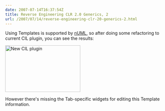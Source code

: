 ```yaml
---
date: 2007-07-14T16:37:54Z
title: Reverse Engineering CLR 2.0 Generics, 2
url: /2007/07/14/reverse-engineering-clr-20-generics-2.html
---
```


<p>Using Templates is supported by <a href="http://numl.sourceforge.net">nUML</a>, so after doing some refactoring to current CIL plugin, you can see the results:</p>
<p><a href="http://www.flickr.com/photos/mariocarrion/811706599/" title="Photo Sharing"><img src="http://farm2.static.flickr.com/1250/811706599_2d16be1c0f_m.jpg" width="240" height="150" alt="New CIL plugin" /></a></p>
<p>However there's missing the Tab-specific widgets for editing this Template information.</p>
